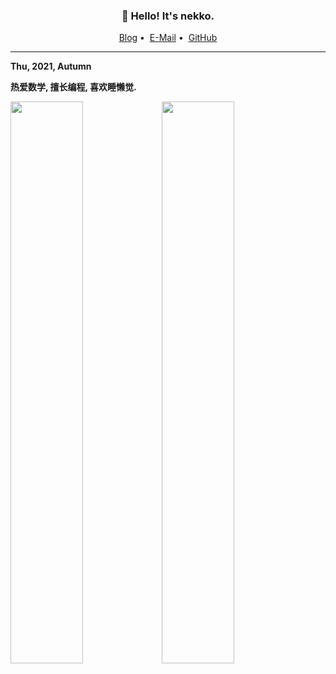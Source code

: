 <h3 align="center">👋 Hello! It's nekko.</h3>

<p align="center">
<a href="https://kingsann.github.io/">Blog</a>&nbsp;•&nbsp;
<a href="mailto:KingSann@foxmail.com">E-Mail</a>&nbsp;•&nbsp;
<a href="https://github.com/KingSann/">GitHub</a>
</p>

---

**Thu, 2021, Autumn**

**热爱数学, 擅长编程, 喜欢睡懒觉.**

<a href="https://github.com/KingSann"><img width="48%" src="https://github-readme-stats.vercel.app/api?username=KingSann&show_icons=true&count_private=true&hide_title=true&theme=default&hide_border=true&include_all_commits=true&disable_animations=true"><img width="48%" src="https://github-readme-stats.vercel.app/api/top-langs?username=KingSann&hide_border=true&theme=default&layout=compact&card_width=495"><br>
</a>
